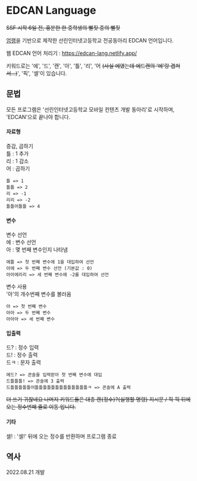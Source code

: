 # EDCAN Language

<del>SSF 시작 6일 전, 흥분한 한 중학생의 뻘짓 중의 뻘짓</del>

<a href="https://github.com/rycont/umjunsik-lang">엄랭</a>을 기반으로 제작한 선린인터넷고등학교 전공동아리 EDCAN 언어입니다.

웹 EDCAN 언어 처리기 : <a href="https://eungyolee.github.io/edcan-language">https://edcan-lang.netlify.app/</a>

키워드로는 '에', '드', '캔', '아', '틀', '리', '어 <del>(사실 에였는데 에드캔의 '에'랑 겹쳐서...)</del>', '픽', '셀'이 있습니다.

## 문법

모든 프로그램은 '선린인터넷고등학교 모바일 컨텐츠 개발 동아리'로 시작하며, 'EDCAN'으로 끝나야 합니다.

#### 자료형

증감, 곱하기  
틀 : 1 추가  
리 : 1 감소  
어 : 곱하기

```
틀 => 1
틀틀 => 2
리 => -1
리리 => -2
틀틀어틀틀 => 4
```

#### 변수

변수 선언  
에 : 변수 선언  
아 : 몇 번째 변수인지 나타냄

```
에틀 => 첫 번째 변수에 1을 대입하여 선언
아에 => 두 번째 변수 선언 (기본값 : 0)
아아에리리 => 세 번째 변수에 -2를 대입하여 선언
```

변수 사용  
'아'의 개수번째 변수를 볼러옴

```
아 => 첫 번째 변수
아아 => 두 번째 변수
아아아 => 세 번째 변수
```

#### 입출력

드? : 정수 입력  
드! : 정수 출력  
드ㅋ : 문자 출력

```
에드? => 콘솔을 입력받아 첫 번째 변수에 대입
드틀틀틀! => 콘솔에 3 출력
드틀틀틀틀틀어틀틀틀틀틀틀틀틀틀틀틀틀틀ㅋ => 콘솔에 A 출력
```

<del>더 쓰기 귀찮네요 나머지 키워드들은 대충 캔{정수}?{실행할 명령} 지시문 / 픽 픽 뒤에 오는 정수번째 줄로 이동 입니다.</del>

#### 기타

셀! : '셀!' 뒤에 오는 정수를 반환하며 프로그램 종료

## 역사

2022.08.21 개발
